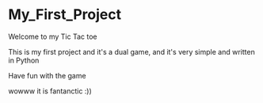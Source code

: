 # My_First_Project
Welcome to my Tic Tac toe

This is my first project and it's a dual game, and it's very simple and written in Python

Have fun with the game

wowww 
it is fantanctic
:))

